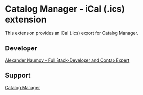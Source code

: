 Catalog Manager - iCal (.ics) extension
=============================================
This extension provides an iCal (.ics) export for Catalog Manager.

## Developer

[Alexander Naumov - Full Stack-Developer and Contao Expert](https://alexandernaumov.de)

## Support

[Catalog Manager](https://catalog-manager.org)